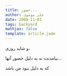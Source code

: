 ```yaml
---
title: حضور...
author: علی موسوی
date: 2008-11-01
tags: backyard
mathjax: false
template: article.jade
---
```


و شاید روزی،

نیامدنت نه به دلیل حضور آنها...

که به دلیل نبود من باشد
